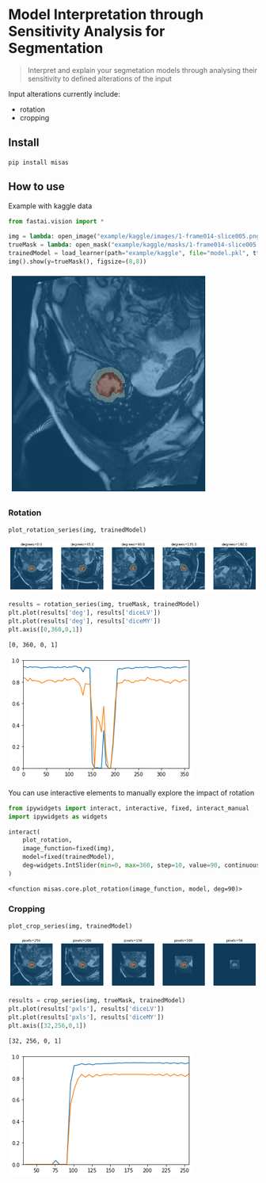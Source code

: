# Model Interpretation through Sensitivity Analysis for Segmentation
> Interpret and explain your segmetation models through analysing their sensitivity to defined alterations of the input


Input alterations currently include:
 - rotation
 - cropping

## Install

`pip install misas`

## How to use

Example with kaggle data

```python
from fastai.vision import *
```

```python
img = lambda: open_image("example/kaggle/images/1-frame014-slice005.png")
trueMask = lambda: open_mask("example/kaggle/masks/1-frame014-slice005.png")
trainedModel = load_learner(path="example/kaggle", file="model.pkl", tfm_y=False)
img().show(y=trueMask(), figsize=(8,8))
```


![png](docs/images/output_6_0.png)


### Rotation

```python
plot_rotation_series(img, trainedModel)
```


![png](docs/images/output_8_0.png)


```python
results = rotation_series(img, trueMask, trainedModel)
plt.plot(results['deg'], results['diceLV'])
plt.plot(results['deg'], results['diceMY'])
plt.axis([0,360,0,1])
```

    





    [0, 360, 0, 1]




![png](docs/images/output_9_2.png)


You can use interactive elements to manually explore the impact of rotation

```python
from ipywidgets import interact, interactive, fixed, interact_manual
import ipywidgets as widgets
```

```python
interact(
    plot_rotation,
    image_function=fixed(img),
    model=fixed(trainedModel),
    deg=widgets.IntSlider(min=0, max=360, step=10, value=90, continuous_update=False)
)
```




    <function misas.core.plot_rotation(image_function, model, deg=90)>



### Cropping

```python
plot_crop_series(img, trainedModel)
```


![png](docs/images/output_14_0.png)


```python
results = crop_series(img, trueMask, trainedModel)
plt.plot(results['pxls'], results['diceLV'])
plt.plot(results['pxls'], results['diceMY'])
plt.axis([32,256,0,1])
```

    





    [32, 256, 0, 1]




![png](docs/images/output_15_2.png)

